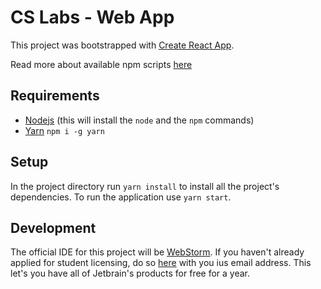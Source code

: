 # CS Labs - Web App

This project was bootstrapped with [Create React App](https://github.com/facebook/create-react-app).

Read more about available npm scripts [here](./available_scripts.md)


## Requirements

* [Nodejs](https://nodejs.org/en/download/) (this will install the `node` and the `npm` commands)
* [Yarn](https://yarnpkg.com/en/) `npm i -g yarn`


## Setup

In the project directory run `yarn install` to install all the project's dependencies. To run the application use `yarn start`.


## Development

The official IDE for this project will be [WebStorm](https://www.jetbrains.com/webstorm/). If you haven't already applied for student licensing, do so [here](https://www.jetbrains.com/student/) with you ius email address. This let's you have all of Jetbrain's products for free for a year. 
